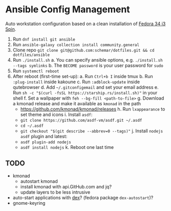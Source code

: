 # Ansible Config Management

Auto workstation configuration based on a clean installation of [Fedora 34 i3 Spin](https://spins.fedoraproject.org/en/i3/).

1. Run `dnf install git ansible`
2. Run `ansible-galaxy collection install community.general`
3. Clone repo `git clone git@github.com:schemar/dotfiles.git && cd dotfiles/ansible`
4. Run `./install.sh`
  a. You can specify ansible options, e.g. `./install.sh --tags symlinks`
  b. The `BECOME password` is your user password for `sudo`
5. Run `systemctl reboot`
6. After reboot (first-time set-up):
  a. Run `Ctrl+b I` inside tmux
  b. Run `:plug-install` inside kakoune
  c. Run `:adblock-update` inside qutebrowser
  d. Add `~/.gitconfigemail` and set your email address
  e. Run `sh -c "$(curl -fsSL https://starship.rs/install.sh)"` in your shell
  f. Set a wallpaper with `feh --bg-fill <path-to-file>`
  g. Download a kmonad release and make it available as `kmonad` in the path
    - https://github.com/kmonad/kmonad/releases
  h. Run `lxappearance` to set theme and icons
  i. Install `asdf`:
    - `git clone https://github.com/asdf-vm/asdf.git ~/.asdf`
    - `cd ~/.asdf`
    - `git checkout "$(git describe --abbrev=0 --tags)"`
  j. Install `nodejs` `asdf` plugin and latest:
    - `asdf plugin-add nodejs`
    - `asdf install nodejs`
  k. Reboot one last time

## TODO
- kmonad
  - autostart kmonad 
  - install kmonad with api.GitHub.com and jq?
  - update layers to be less intrusive
- auto-start applications with [dex](https://github.com/jceb/dex)? (fedora package `dex-autostart`)?
- gnome-keyring

